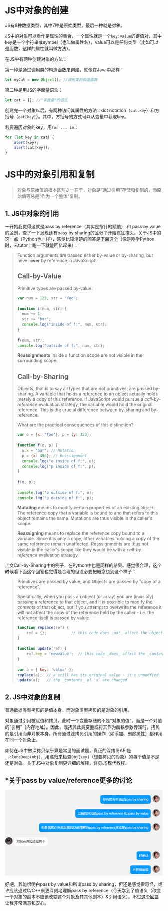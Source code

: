 # JS中对象的创建

JS有8种数据类型，其中7种是原始类型，最后一种就是对象。

JS中的对象可以看作是属性的集合，一个属性就是一个`key:value`的键值对，其中key是一个字符串或symbel（也叫做属性名），value可以是任何类型（比如可以是函数，这样的属性就叫做方法）。

在JS中有两种创建对象的方法：

第一种是通过调用类的构造函数来创建，就像在Java中那样：

```javascript
let myCat = new Object(); //调用类的构造函数
```

第二种是用JS的字面量语法：

```javascript
let cat = {}; //"字面量"的语法
```

创建完一个对象以后，有两种访问其属性的方法：dot notation（`cat.key`）和方括号（`cat[key]`）。其中，方括号的方式可以从变量中获取key。

若要遍历对象的key，用`for ... in`：

```javascript
for (let key in cat) {
    alert(key);
    alert(cat[key]);
}
```

# JS中的对象引用和复制

> 对象与原始值的根本区别之一在于，对象是“通过引用”存储和复制的，而原始值等总是“作为一个整体”复制。
>

## 1. JS中对象的引用

一开始我觉得这就是pass by reference（其实是指针的赋值） 和 pass by value的区别，查了一下发现还有pass by sharing的区分？开始疯狂挠头。关于JS中的这一点（Python也一样），感觉比较清楚的回答是[下面这个](https://stackoverflow.com/a/38533677/24989889)（像是刚学Python时，去tutor上跑一下就能回忆起来）：

>
> Function arguments are passed either by-value or by-sharing, but never **ever** by reference in JavaScript!
>
> ## Call-by-Value
>
> Primitive types are passed by-value:
>
> ```js
> var num = 123, str = "foo";
> 
> function f(num, str) {
>   num += 1;
>   str += "bar";
>   console.log("inside of f:", num, str);
> }
> 
> f(num, str);
> console.log("outside of f:", num, str);
> ```
>
> **Reassignments** inside a function scope are not visible in the surrounding scope.
>
> ## Call-by-Sharing
>
> Objects, that is to say all types that are not primitives, are passed by-sharing. A variable that holds a reference to an object actually holds merely a copy of this reference. If JavaScript would pursue a *call-by-reference* evaluation strategy, the variable would hold the original reference. This is the crucial difference between by-sharing and by-reference.
>
> What are the practical consequences of this distinction?
>
> ```js
> var o = {x: "foo"}, p = {y: 123};
> 
> function f(o, p) {
>   o.x = "bar"; // Mutation
>   p = {x: 456}; // Reassignment
>   console.log("o inside of f:", o);
>   console.log("p inside of f:", p);
> }
> 
> f(o, p);
> 
> console.log("o outside of f:", o);
> console.log("p outside of f:", p);
> ```
>
> **Mutating** means to modify certain properties of an existing `Object`. The reference copy that a variable is bound to and that refers to this object remains the same. Mutations are thus visible in the caller's scope.
>
> **Reassigning** means to replace the reference copy bound to a variable. Since it is only a copy, other variables holding a copy of the same reference remain unaffected. Reassignments are thus not visible in the caller's scope like they would be with a *call-by-reference* evaluation strategy.

上文Call-by-Sharing中的例子，在Python中也是同样的结果。感觉很合理，这个时候看下面这个回答也觉得是合理的但没必要把概念绕到这个样子：

> Primitives are passed by value, and Objects are passed by "copy of a reference".
>
> Specifically, when you pass an object (or array) you are (invisibly) passing a reference to that object, and it is possible to modify the *contents* of that object, but if you attempt to overwrite the reference it will not affect the copy of the reference held by the caller - i.e. the reference itself is passed by value:
>
> ```js
> function replace(ref) {
>     ref = {};           // this code does _not_ affect the object passed
> }
> 
> function update(ref) {
>     ref.key = 'newvalue';  // this code _does_ affect the _contents_ of the object
> }
> 
> var a = { key: 'value' };
> replace(a);  // a still has its original value - it's unmodfied
> update(a);   // the _contents_ of 'a' are changed
> ```

## 2. JS中对象的复制

普通数据类型拷贝的是值本身，而对象类型拷贝的是对象的引用。

对象通过引用被赋值和拷贝。此时一个变量存储的不是“对象的值”，而是一个对值的“引用”（内存地址）。因此，浅拷贝此类变量或将其作为函数参数传递时，拷贝的是引用而非对象本身。所有通过浅拷贝引用的操作（如添加、删除属性）都作用在同一个对象上。

如何在JS中做深拷贝似乎算是常见的面试题，真正的深拷贝API是`_.cloneDeep(obj)`，用递归来检查`Obj[key]`（想要拷贝的对象）的每个值是不是还是对象。关于JS中对象复制更详细的解释，详见[JS现代教程](https://zh.javascript.info/object-copy)。

## *关于pass by value/reference更多的讨论

<img src="./assets/image-20240511235111128.png" alt="image-20240511235111128" />

好吧，我能很明白pass by value和所谓pass by sharing，但还是感觉很奇怪，或许应该通过C/C++来更深刻地理解pass by reference（今天学到了值语义（改变一个对象的副本不应该改变这个对象及其其他副本）&引用语义）。不过[这个回答]()让我非常满意和安心。















